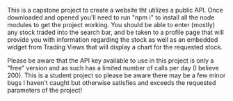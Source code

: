 This is a capstone project to create a website tht utilizes a public API. Once downloaded and opened you'll need to run "npm i" to install all the node modules to get the project working. 
You should be able to enter (mostly) any stock traded into the search bar, and be taken to a profile page that will provide 
you with information regarding the stock as well as an embedded widget from Trading Views that will display a chart for the requested stock.

Please be aware that the API key available to use in this project is only a "free" version and as such has a limited number of calls per day (I believe 200). 
This is a student project so please be aware there may be a few minor bugs I haven't caught but otherwise satisfies and exceeds the requested parameters of the project!
